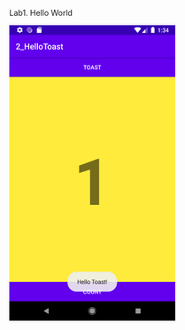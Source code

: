Lab1. Hello World

<img src='https://github.com/jerry10004/camp_traning_labs/blob/master/2_HelloToast/Screenshot_1594647261.png' width='300'>

